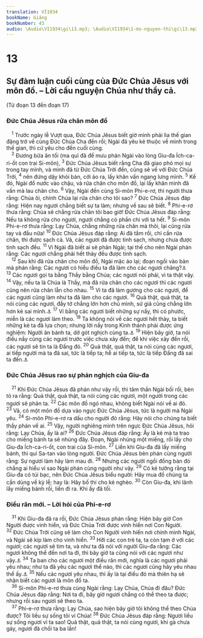 ```yaml
---
translation: VI1934
bookName: Giăng 
bookNumber: 43
audio: \Audio\VI1934\gi\13.mp3; \Audio\VI1934\1-ms-nguyen-thi\gi\13.mp3; \Audio\VI1934\2-ms-david-dong\gi\13.mp3
---
```


<div class="title"><h1>13</h1><h2>Sự đàm luận cuối cùng của Đức Chúa Jêsus với môn đồ. – Lời cầu nguyện Chúa như thầy cả.</h2><p>(Từ đoạn 13 đến đoạn 17)</p><h3>Đức Chúa Jêsus rửa chân môn đồ</h3></div>
<span class="verse gi_13_1"> <sup>1</sup> Trước ngày lễ Vượt qua, Đức Chúa Jêsus biết giờ mình phải lìa thế gian đặng trở về cùng Đức Chúa Cha đến rồi; Ngài đã yêu kẻ thuộc về mình trong thế gian, thì cứ yêu cho đến cuối cùng. <br/></span>
<span class="verse gi_13_2"> <sup>2</sup> Đương bữa ăn tối (ma quỉ đã để mưu phản Ngài vào lòng Giu-đa Ích-ca-ri-ốt con trai Si-môn), </span>
<span class="verse gi_13_3"><sup>3</sup> Đức Chúa Jêsus biết rằng Cha đã giao phó mọi sự trong tay mình, và mình đã từ Đức Chúa Trời đến, cũng sẽ về với Đức Chúa Trời, </span>
<span class="verse gi_13_4"><sup>4</sup> nên đứng dậy khỏi bàn, cởi áo ra, lấy khăn vấn ngang lưng mình. </span>
<span class="verse gi_13_5"><sup>5</sup> Kế đó, Ngài đổ nước vào chậu, và rửa chân cho môn đồ, lại lấy khăn mình đã vấn mà lau chân cho. </span>
<span class="verse gi_13_6"><sup>6</sup> Vậy, Ngài đến cùng Si-môn Phi-e-rơ, thì người thưa rằng: Chúa ôi, chính Chúa lại rửa chân cho tôi sao? </span>
<span class="verse gi_13_7"><sup>7</sup> Đức Chúa Jêsus đáp rằng: Hiện nay ngươi chẳng biết sự ta làm; nhưng về sau sẽ biết. </span>
<span class="verse gi_13_8"><sup>8</sup> Phi-e-rơ thưa rằng: Chúa sẽ chẳng rửa chân tôi bao giờ! Đức Chúa Jêsus đáp rằng: Nếu ta không rửa cho ngươi, ngươi chẳng có phần chi với ta hết. </span>
<span class="verse gi_13_9"><sup>9</sup> Si-môn Phi-e-rơ thưa rằng: Lạy Chúa, chẳng những rửa chân mà thôi, lại cũng rửa tay và đầu nữa! </span>
<span class="verse gi_13_10"><sup>10</sup> Đức Chúa Jêsus đáp rằng: Ai đã tắm rồi, chỉ cần rửa chân, thì được sạch cả. Vả, các ngươi đã được tinh sạch, nhưng chưa được tinh sạch đều. </span>
<span class="verse gi_13_11"><sup>11</sup> Vì Ngài đã biết ai sẽ phản Ngài; tại thế cho nên Ngài phán rằng: Các ngươi chẳng phải hết thảy đều được tinh sạch. <br/></span>
<span class="verse gi_13_12"> <sup>12</sup> Sau khi đã rửa chân cho môn đồ, Ngài mặc áo lại; đoạn ngồi vào bàn mà phán rằng: Các ngươi có hiểu điều ta đã làm cho các ngươi chăng?<a data-toggle="tooltip" data-placement="bottom" title="Lu 22:27">⚓</a></span>
<span class="verse gi_13_13"><sup>13</sup> Các ngươi gọi ta bằng Thầy bằng Chúa; các ngươi nói phải, vì ta thật vậy. </span>
<span class="verse gi_13_14"><sup>14</sup> Vậy, nếu ta là Chúa là Thầy, mà đã rửa chân cho các ngươi thì các ngươi cũng nên rửa chân lẫn cho nhau. </span>
<span class="verse gi_13_15"><sup>15</sup> Vì ta đã làm gương cho các ngươi, để các ngươi cũng làm như ta đã làm cho các ngươi. </span>
<span class="verse gi_13_16"><sup>16</sup> Quả thật, quả thật, ta nói cùng các ngươi, đầy tớ chẳng lớn hơn chủ mình, sứ giả cũng chẳng lớn hơn kẻ sai mình.<a data-toggle="tooltip" data-placement="bottom" title="Mat 10:24; Lu 6:40; Gi 15:20">⚓</a></span>
<span class="verse gi_13_17"><sup>17</sup> Ví bằng các ngươi biết những sự nầy, thì có phước, miễn là các ngươi làm theo. </span>
<span class="verse gi_13_18"><sup>18</sup> Ta không nói về các ngươi hết thảy, ta biết những kẻ ta đã lựa chọn; nhưng lời nầy trong Kinh thánh phải được ứng nghiệm: Người ăn bánh ta, dở gót nghịch cùng ta.<a data-toggle="tooltip" data-placement="bottom" title="Thi 41:9">⚓</a></span>
<span class="verse gi_13_19"><sup>19</sup> Hiện bây giờ, ta nói điều nầy cùng các ngươi trước việc chưa xảy đến; để khi việc xảy đến rồi, các ngươi sẽ tin ta là Đấng đó. </span>
<span class="verse gi_13_20"><sup>20</sup> Quả thật, quả thật, ta nói cùng các ngươi, ai tiếp người mà ta đã sai, tức là tiếp ta; hễ ai tiếp ta, tức là tiếp Đấng đã sai ta đến.<a data-toggle="tooltip" data-placement="bottom" title="Mat 10:40; Mac 9:37; Lu 9:48; 10:16">⚓</a><br/></span>
<div class="title"><h3>Đức Chúa Jêsus rao sự phản nghịch của Giu-đa</h3></div>
<span class="verse gi_13_21"> <sup>21</sup> Khi Đức Chúa Jêsus đã phán như vậy rồi, thì tâm thần Ngài bối rối, bèn tỏ ra rằng: Quả thật, quả thật, ta nói cùng các ngươi, một người trong các ngươi sẽ phản ta. </span>
<span class="verse gi_13_22"><sup>22</sup> Các môn đồ ngó nhau, không biết Ngài nói về ai đó. </span>
<span class="verse gi_13_23"><sup>23</sup> Vả, có một môn đồ dựa vào ngực Đức Chúa Jêsus, tức là người mà Ngài yêu. </span>
<span class="verse gi_13_24"><sup>24</sup> Si-môn Phi-e-rơ ra dấu cho người đó rằng: Hãy nói cho chúng ta biết thầy phán về ai. </span>
<span class="verse gi_13_25"><sup>25</sup> Vậy, người nghiêng mình trên ngực Đức Chúa Jêsus, hỏi rằng: Lạy Chúa, ấy là ai? </span>
<span class="verse gi_13_26"><sup>26</sup> Đức Chúa Jêsus đáp rằng: Ấy là kẻ mà ta trao cho miếng bánh ta sẽ nhúng đây. Đoạn, Ngài nhúng một miếng, rồi lấy cho Giu-đa Ích-ca-ri-ốt, con trai của Si-môn. </span>
<span class="verse gi_13_27"><sup>27</sup> Liền khi Giu-đa đã lấy miếng bánh, thì quỉ Sa-tan vào lòng người. Đức Chúa Jêsus bèn phán cùng người rằng: Sự ngươi làm hãy làm mau đi. </span>
<span class="verse gi_13_28"><sup>28</sup> Nhưng các người ngồi đồng bàn đó chẳng ai hiểu vì sao Ngài phán cùng người như vậy. </span>
<span class="verse gi_13_29"><sup>29</sup> Có kẻ tưởng rằng tại Giu-đa có túi bạc, nên Đức Chúa Jêsus biểu người: Hãy mua đồ chúng ta cần dùng về kỳ lễ; hay là: Hãy bố thí cho kẻ nghèo. </span>
<span class="verse gi_13_30"><sup>30</sup> Còn Giu-đa, khi lãnh lấy miếng bánh rồi, liền đi ra. Khi ấy đã tối. <br/></span>
<div class="title"><h3>Điều răn mới. – Lời hỏi của Phi-e-rơ</h3></div>
<span class="verse gi_13_31"> <sup>31</sup> Khi Giu-đa đã ra rồi, Đức Chúa Jêsus phán rằng: Hiện bây giờ Con Người được vinh hiển, và Đức Chúa Trời được vinh hiển nơi Con Người. </span>
<span class="verse gi_13_32"><sup>32</sup> Đức Chúa Trời cũng sẽ làm cho Con Người vinh hiển nơi chính mình Ngài, và Ngài sẽ kíp làm cho vinh hiển. </span>
<span class="verse gi_13_33"><sup>33</sup> Hỡi các con trẻ ta, ta còn tạm ở với các ngươi; các ngươi sẽ tìm ta, và như ta đã nói với người Giu-đa rằng: Các ngươi không thể đến nơi ta đi, thì bây giờ ta cũng nói với các ngươi như vậy.<a data-toggle="tooltip" data-placement="bottom" title="Gi 7:34">⚓</a></span>
<span class="verse gi_13_34"><sup>34</sup> Ta ban cho các ngươi một điều răn mới, nghĩa là các ngươi phải yêu nhau; như ta đã yêu các ngươi thể nào, thì các ngươi cũng hãy yêu nhau thể ấy.<a data-toggle="tooltip" data-placement="bottom" title="Gi 15:12,17; 1Gi 3:23; 2Gi 5">⚓</a></span>
<span class="verse gi_13_35"><sup>35</sup> Nếu các ngươi yêu nhau, thì ấy là tại điều đó mà thiên hạ sẽ nhận biết các ngươi là môn đồ ta. <br/></span>
<span class="verse gi_13_36"> <sup>36</sup> Si-môn Phi-e-rơ thưa cùng Ngài rằng: Lạy Chúa, Chúa đi đâu? Đức Chúa Jêsus đáp rằng: Nơi ta đi, bây giờ ngươi chẳng có thể theo ta được; nhưng rồi sau ngươi sẽ theo ta. <br/></span>
<span class="verse gi_13_37"> <sup>37</sup> Phi-e-rơ thưa rằng: Lạy Chúa, sao hiện bây giờ tôi không thể theo Chúa được? Tôi liều sự sống tôi vì Chúa! </span>
<span class="verse gi_13_38"><sup>38</sup> Đức Chúa Jêsus đáp rằng: Ngươi liều sự sống ngươi vì ta sao! Quả thật, quả thật, ta nói cùng ngươi, khi gà chưa gáy, ngươi đã chối ta ba lần! <br/></span>
